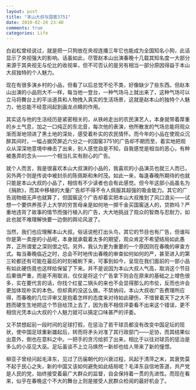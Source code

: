 ```yaml
---
layout: post
title: "本山大叔与国窖3751"
date: 2010-02-20 23:40
comments: true
categories: Life
---
```

白岩松曾经说过，就是把一只狗放在央视连播三年它也能成为全国知名小狗，此话显示了央视强大的影响。话虽如此，尽管赵本山出演春晚十几载其知名度一大部分来源于其央视无与伦比的收视率，但不可否认的是另有相当一部分原因得益于本山大叔独特的个人魅力。


现在有很多演乡村的小品，但看了以后总觉不伦不类，好像缺少了些东西。但赵本山出演的小品则大不一样，每当他一登台，一种气场马上就出来了，这种气场可以立马将舞台上的平淡道具和人物拽入真实的生活场景，这就是赵本山的独特个人魅力，他总能不经意间起到画龙点睛的作用。


其实这与他的生活经历是紧密相关的，从铁岭走出的农民演艺人，本身就带着厚重的乡土气息，加之一口纯正的东北音，每次他的表演，他所散发的气场总能将观众渐而渐地领进了黑土地的深处，感受着朴实的农民情怀。而今年的小品在使观众沉醉其间时，一幅占据荧屏近六分之一的国窖3751的广告却不期而至，着实地把观众从深深地意境中棒击了出来，别人感觉自是不知，自我感觉是相当的恶心，有种被愚弄的念头——一个相当扎实有耐心的广告。


就个人而言，我是很喜欢本山大叔演的小品的，我喜欢的小品演员也就三人而已，另外两个则是传说中被封杀的陈佩斯和朱时茂。如此一来，每逢春晚所期待的也就只能是本山大叔的小品了，相信有不少读者也会有此感觉。但今年这部小品虽名为《捐款》，而其中移植的大量广告却不得不令人佩服其超强的吸金能力。其它的广告润物细无声也就算了，但国窖这个广告却着实把本山大叔推到了风口浪尖——试想一个要供养孩子上大学的穷苦母亲是如何地一掷千金买国窖送人的，贷款吗？严重地违背了故事的情节而强行植入的广告，大大地挑战了观众的智商与忍耐力，如此也就不难理解快要一边倒的舆论风波了。


当然，我们也应理解本山大叔。俗话说枪打出头鸟，其它的节目也有广告，但谁叫你是第一卖座的小品呢，本身就承载着太多的期望，观众肯定不希望结局如此愚弄，正所谓爱之深则恨之切。另外，我认为更为重要的一个原因则在春晚的审查方式。每当春晚临近之时，总会不时地传出春晚的审查如何如何的严，甚至进入的第三轮都还有可能在最后的时刻被刷下来，可事到如今，呈现在我们面前的一部小品有如此硬伤竟也这样给保留了下来。并不是说因为本山大叔人气高，取消这个节目后果很严重，而是不用取消，仅仅是将这个广告拿下则会在原来的基础之上增色很多，实在要代言的话，你找个红星二锅头的来也不会显得那么的市侩，反而也许会更加体现朴实的本色。但却真的没这么做。不禁纳闷，本山大叔收广告费理所应得，而春晚的几位评审又是抱着怎样的态度来对待如此硬伤，不惜冒着天下之大不韪而硬生生地把这个节目给顶上去了，因为我不相信评委看不出来这个错误，更不相信光凭本山大叔的个人魅力就可以搞定口味甚严的评委。


又不禁想起前一段时间的足球打假，在惩治了若干球员都没有改变中国足坛的现状，使中国足球重新雄起后，转而将矛头对准了其行政部门——足协，而其结果似出意外，倒也在意料之中。一把手的贪污给抓了出来，相比于以往对球员的惩治是多么的小巫见大巫。足坛虽谈不上立马焕然一新却也给人带来了新的憧憬。


柳亚子曾经问起毛泽东，见过了历届朝代的兴衰过程，风起于清萍之末，其衰势莫不起于民心之失，新的中国又该如何避免如此结局呢？毛泽东自信地答道，共产党是人民的党，始终接受着最广大群众的监督，自会保持着一贯的先进性。而现在看来，似乎在春晚这个不大的舞台上则是接受人民群众检阅的最好机会了。

